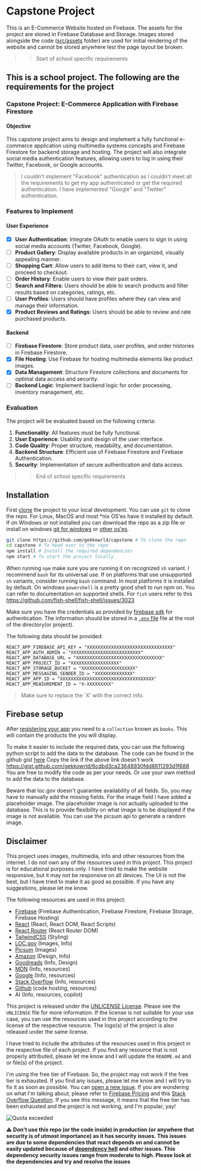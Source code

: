 # Capstone Project

This is an E-Commerce Website hosted on Firebase. The assets for the project are stored in Firebase Database and Storage. Images stored alongside the code ([src/assets](src/assets) folder) are used for initial rendering of the website and cannot be stored anywhere lest the page layout be broken.

>> Start of school specific requirements

## This is a school project. The following are the requirements for the project

### Capstone Project: E-Commerce Application with Firebase Firestore

#### Objective

This capstone project aims to design and implement a fully functional e-commerce application using multimedia systems concepts and Firebase Firestore for backend storage and hosting. The project will also integrate social media authentication features, allowing users to log in using their Twitter, Facebook, or Google accounts.

> I couldn't implement "Facebook" authentication as I couldn't meet all the requirements to get my app authenticated or get the required authentication. I have implemented "Google" and "Twitter" authentication.

### Features to Implement

#### User Experience

- [x] **User Authentication**: Integrate OAuth to enable users to sign in using social media accounts (Twitter, Facebook, Google).
- [ ] **Product Gallery**: Display available products in an organized, visually appealing manner.
- [ ] **Shopping Cart**: Allow users to add items to their cart, view it, and proceed to checkout.
- [ ] **Order History**: Enable users to view their past orders.
- [ ] **Search and Filters**: Users should be able to search products and filter results based on categories, ratings, etc.
- [ ] **User Profiles**: Users should have profiles where they can view and manage their information.
- [x] **Product Reviews and Ratings**: Users should be able to review and rate purchased products.

#### Backend

- [ ] **Firebase Firestore**: Store product data, user profiles, and order histories in Firebase Firestore.
- [x] **File Hosting**: Use Firebase for hosting multimedia elements like product images.
- [x] **Data Management**: Structure Firestore collections and documents for optimal data access and security.
- [ ] **Backend Logic**: Implement backend logic for order processing, inventory management, etc.

### Evaluation

The project will be evaluated based on the following criteria:

1. **Functionality**: All features must be fully functional.
2. **User Experience**: Usability and design of the user interface.
3. **Code Quality**: Proper structure, readability, and documentation.
4. **Backend Structure**: Efficient use of Firebase Firestore and Firebase Authentication.
5. **Security**: Implementation of secure authentication and data access.

>> End of school specific requirements

## Installation

First [clone](https://docs.github.com/en/repositories/creating-and-managing-repositories/cloning-a-repository) the project to your local development. You can use `git` to clone the repo. For Linux, MacOS and most *nix OS'es have it installed by default. If on Windows or not installed you can download the repo as a zip file or install on windows [git for windows](https://gitforwindows.org/) or [other os'es](https://git-scm.com/).

```bash
git clone https://github.com/gekkowrld/capstone # To clone the repo
cd capstone # To head over to the repo
npm install # Install the required dependencies
npm start # To start the project locally
```

When running `npm` make sure you are running it on recognized `sh` variant. I recommend `bash` for its universal use. If on platforms that use unsupported `sh` variants, consider running `bash` command. In most platforms it is installed by default. On windows `powershell` is a pretty good shell to run npm on. You can refer to documentation on supported shells. For `fish` users refer to this <https://github.com/fish-shell/fish-shell/issues/3023>

Make sure you have the credentials as provided by [firebase sdk](https://firebase.google.com/docs/web/setup) for authentication. The information should be stored in a [`.env` file](https://medium.com/how-to-react/using-env-file-in-react-js-b2714235e77e) file at the root of the directory(or project).

The following data should be provided:

```env
REACT_APP_FIREBASE_API_KEY = "XXXXXXXXXXXXXXXXXXXXXXXXXXXXXXXX"
REACT_APP_AUTH_ADMIN = "XXXXXXXXXXXXXXXXXXXXXXXXXX"
REACT_APP_DATABASE_URL = "XXXXXXXXXXXXXXXXXXXXXXXXXXXXXXXX"
REACT_APP_PROJECT_ID = "XXXXXXXXXXXXXXXXXX"
REACT_APP_STORAGE_BUCKET = "XXXXXXXXXXXXXXXXXXXX"
REACT_APP_MESSAGING_SENDER_ID = "XXXXXXXXXXXXXX"
REACT_APP_APP_ID = "XXXXXXXXXXXXXXXXXXXXXXXXXXXXXXXXXXX"
REACT_APP_MEASUREMENT_ID = "X-XXXXXXXXX"
```

> Make sure to replace the `X' with the correct info.

## Firebase setup

After [registering your app](https://firebase.google.com/docs/web/setup) you need to a `collection` known as `books`. This will contain the products the you will display.

To make it easier to include the required data, you can use the following python script to add the data to the database.
The code can be found in the github gist [here](https://gist.github.com/gekkowrld/6cdbd3ca23648930fdd8611293d1f688)
Copy the link if the above link doesn't work <https://gist.github.com/gekkowrld/6cdbd3ca23648930fdd8611293d1f688>
You are free to modify the code as per your needs.
Or use your own method to add the data to the database.

Beware that loc.gov doesn't guarantee availability of all fields.
So, you may have to manually add the missing fields.
For the image field I have added a placeholder image.
The placeholder image is not actually uploaded to the database.
This is to provide flexibility on what image is to be displayed if the image is not available.
You can use the picsum api to generate a random image.

## Disclaimer

This project uses images, multimedia, info and other resources from the internet.
I do not own any of the resources used in this project.
This project is for educational purposes only.
I have tried to make the website responsive, but it may not be responsive on all devices.
The UI is not the best, but I have tried to make it as good as possible.
If you have any suggestions, please let me know.

The following resources are used in this project:

- [Firebase](https://firebase.google.com/) (Firebase Authentication, Firebase Firestore, Firebase Storage, Firebase Hosting)
- [React](https://reactjs.org/) (React, React DOM, React Scripts)
- [React Router](https://reactrouter.com/) (React Router DOM)
- [TailwindCSS](https://tailwindcss.com/) (Styling)
- [LOC.gov](https://www.loc.gov/) (Images, Info)
- [Picsum](https://picsum.photos/) (Images)
- [Amazon](https://www.amazon.com/) (Design, Info)
- [Goodreads](https://www.goodreads.com/) (Info, Design)
- [MDN](https://developer.mozilla.org/) (Info, resources)
- [Google](https://www.google.com/) (Info, resources)
- [Stack Overflow](https://stackoverflow.com/) (Info, resources)
- [Github](https://github.com) (code hosting, resources)
- AI (Info, resources, copilot)

This project is released under the [UNLICENSE License](UNLICENSE). Please see the `UNLICENSE` file for more information. If the license is not suitable for your use case, you can use the resources used in this project according to the license of the respective resource. The logo(s) of the project is also released under the same license.

I have tried to include the attributes of the resources used in this project in the respective file of each project. If you find any resource that is not properly attributed, please let me know and I will update the `README.md` and or file(s) of the project.

I'm using the free tier of Firebase. So, the project may not work if the free tier is exhausted. If you find any issues, please let me know and I will try to fix it as soon as possible. You can [open a new issue](https://github.com/gekkowrld/capstone/issues/new). If you are wondering on what I'm talking about, please refer to [Firebase Pricing](https://firebase.google.com/pricing) and this [Stack Overflow Question](https://stackoverflow.com/questions/67297700/firebase-spark-plan-hosting-daily-or-monthly-data-transfer-limits). If you see this message, it means that the free tier has been exhausted and the project is not working, and I'm popular, yay!

![Quota exceeded](https://i.stack.imgur.com/qVCkD.png)

:warning: **Don't use this repo (or the code inside) in production (or anywhere that security is of utmost importance) as it has security issues. This issues are due to some dependencies that react depends on and cannot be easily updated because of [dependency hell](https://blog.tidelift.com/dependency-hell) and other issues. This dependency security issues range from moderate to high. Please look at the dependencies and try and resolve the issues**
